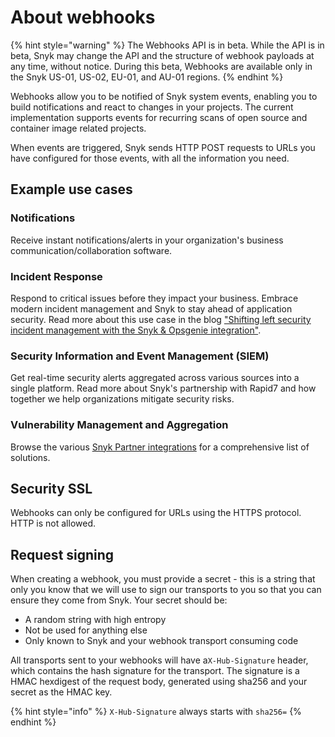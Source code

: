 # About webhooks

{% hint style="warning" %}
The Webhooks API is in beta. While the API is in beta, Snyk may change the API and the structure of webhook payloads at any time, without notice. During this beta, Webhooks are available only in the Snyk US-01, US-02, EU-01, and AU-01 regions.
{% endhint %}

Webhooks allow you to be notified of Snyk system events, enabling you to build notifications and react to changes in your projects. The current implementation supports events for recurring scans of open source and container image related projects.

When events are triggered, Snyk sends HTTP POST requests to URLs you have configured for those events, with all the information you need.

## Example use cases

### Notifications

Receive instant notifications/alerts in your organization's business communication/collaboration software.

### Incident Response

Respond to critical issues before they impact your business. Embrace modern incident management and Snyk to stay ahead of application security. Read more about this use case in the blog ["Shifting left security incident management with the Snyk & Opsgenie integration"](https://snyk.io/blog/security-incident-management-snyk-opsgenie-integration/).

### Security Information and Event Management (SIEM)

Get real-time security alerts aggregated across various sources into a single platform. Read more about Snyk's partnership with Rapid7 and how together we help organizations mitigate security risks.

### Vulnerability Management and Aggregation

Browse the various [Snyk Partner integrations](../../integrate-with-snyk/vulnerability-management-tools/) for a comprehensive list of solutions.

## Security SSL

Webhooks can only be configured for URLs using the HTTPS protocol. HTTP is not allowed.

## Request signing

When creating a webhook, you must provide a ​secret​ - this is a string that only you know that we will use to sign our transports to you so that you can ensure they come from Snyk. Your secret should be:

* A random string with high entropy
* Not be used for anything else
* Only known to Snyk and your webhook transport consuming code

All transports sent to your webhooks will have a ​`X-Hub-Signature` ​header, which contains the hash signature for the transport. The signature is a HMAC hexdigest of the request body, generated using sha256 and your secret as the HMAC key.

{% hint style="info" %}
`X-Hub-Signature​` always starts with​ `sha256=`
{% endhint %}
